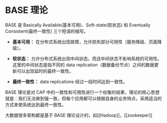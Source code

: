 # BASE 理论

BASE 是 Basically Available(基本可用)、Soft-state(软状态) 和 Eventually Consistent(最终一致性) 三个短语的缩写。

-   **基本可用：** 在分布式系统出现故障，允许损失部分可用性（服务降级、页面降级）。
    
-   **软状态：** 允许分布式系统出现中间状态。而且中间状态不影响系统的可用性。这里的中间状态是指不同的 data replication（数据备份节点）之间的数据更新可以出现延时的最终一致性。
    
-   **最终一致性：** data replications 经过一段时间达到一致性。

BASE 理论是对 CAP 中的一致性和可用性进行一个权衡的结果，理论的核心思想就是：我们无法做到强一致，但每个应用都可以根据自身的业务特点，采用适当的方式来使系统达到最终一致性。

大数据很多架构都是基于 BASE 理论设计的，如[[Hadoop]]，[[zookeeper]]


